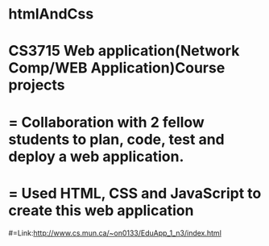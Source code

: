 # htmlAndCss
# CS3715 Web application(Network Comp/WEB Application)Course projects
# = Collaboration with 2 fellow students to plan, code, test and deploy a web application.
# = Used HTML, CSS and JavaScript to create this web application
#=Link:http://www.cs.mun.ca/~on0133/EduApp_1_n3/index.html
